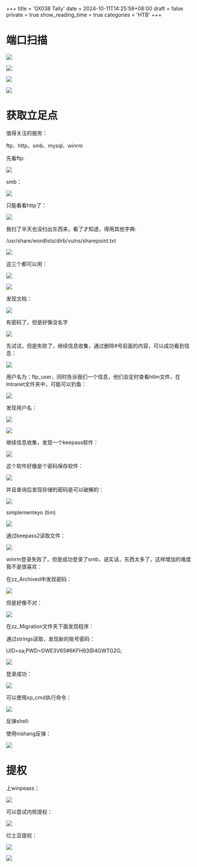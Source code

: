 +++
title = '0X038 Tally'
date = 2024-10-11T14:25:59+08:00
draft = false
private = true
show_reading_time = true
categories = 'HTB'
+++



# 端口扫描

![](/htb_img/WEBRESOURCE2e65f32af6430600375a0f308e85fe70image.png)

![](/htb_img/WEBRESOURCE5bc4aae6d24dbfb004aca4c9548c9cecimage.png)

![](/htb_img/WEBRESOURCE1e113e5e44899274a4b48480d7e76007image.png)

![](/htb_img/WEBRESOURCE5e37c1a6db88c53a1ace675970cd5b08image.png)

# 获取立足点

值得关注的服务：

ftp、http、smb、mysql、winrm

先看ftp:

![](/htb_img/WEBRESOURCE6ed7e599ecd0488c2e86079a77b99131image.png)

smb：

![](/htb_img/WEBRESOURCE8fe345e31db3bdb7cf273e07915c3984image.png)

只能看看http了：

![](/htb_img/WEBRESOURCE090ee03356170ef55f38ba11bf7f2564image.png)

我扫了半天也没扫出东西来，看了才知道，得用其他字典:

/usr/share/wordlists/dirb/vulns/sharepoint.txt

![](/htb_img/WEBRESOURCEf0bfc009a4a3d09250fd72083120869aimage.png)

这三个都可以用：

![](/htb_img/WEBRESOURCE7824a383e5e426d8266d5dada79e45dfimage.png)

![](/htb_img/WEBRESOURCEef34adcded028c6e4b5c310e3a0ffdcdimage.png)

发现文档：

![](/htb_img/WEBRESOURCEae376517451fc4c05164c1bc4e7ac35dimage.png)

有密码了，但是好像没名字

![](/htb_img/WEBRESOURCEee5a5b5cb2e5518d45cbd75613e68974image.png)

先试试，但是失败了，继续信息收集，通过删除#号前面的内容，可以成功看到信息：

![](/htb_img/WEBRESOURCE541055b77ce347ec03309eb5d4f714a6image.png)

用户名为：ftp_user，同时告诉我们一个信息，他们会定时查看htlm文件，在Intranet文件夹中，可能可以钓鱼：

![](/htb_img/WEBRESOURCE6a08df7416a01876c4308183d3470cdbimage.png)

发现用户名：

![](/htb_img/WEBRESOURCE810f2e4a66c0c88cdad0af2af768b61bimage.png)

![](/htb_img/WEBRESOURCEf02fd893f94e0bf1dcac3f93def99a68image.png)

继续信息收集，发现一个keepass软件：

![](/htb_img/WEBRESOURCE1c41a58845ab8cd87721b31604d23358image.png)

这个软件好像是个密码保存软件：

![](/htb_img/WEBRESOURCEb74cb4f7fe8e5557ee0657c8fcaba253image.png)

并且查询后发现存储的密码是可以破解的：

![](/htb_img/WEBRESOURCE8949ce1edca07994e3f46dcd4b958945image.png)

simplementeyo    (tim)

![](/htb_img/WEBRESOURCE41302bbc7352a378dbb7059f2d716cf1image.png)

通过keepass2读取文件：

![](/htb_img/WEBRESOURCEd79827b229c7ced20ad4c600e0997da0image.png)

winrm登录失败了，但是成功登录了smb，说实话，东西太多了，这样增加的难度我不是很喜欢：

在zz_Archived中发现密码：

![](/htb_img/WEBRESOURCEe5939a893170acd30b2cbc81bfbb434cimage.png)

但是好像不对：

![](/htb_img/WEBRESOURCEe7195889aad737dab014b521ce28e36cimage.png)

在zz_Migration文件夹下面发现程序：

通过strings读取，发现新的账号密码：

UID=sa;PWD=GWE3V65#6KFH93@4GWTG2G;

![](/htb_img/WEBRESOURCE5103af651a716cd09f0c05f098e50cf0image.png)

登录成功：

![](/htb_img/WEBRESOURCEa841b09495bbbf2b098624efbe1320e5image.png)

可以使用xp_cmd执行命令：

![](/htb_img/WEBRESOURCE8b11f5dd77ccc3abca638e4901f27507image.png)

反弹shell:

使用nishang反弹：

![](/htb_img/WEBRESOURCEd14fda54829ae8aced70628d8ce35a06image.png)

# 提权

上winpeass：

![](/htb_img/WEBRESOURCE1f11df8eeb32e6ebc44d67d022f9547dimage.png)

可以尝试内核提权：

![](/htb_img/WEBRESOURCEb554eba66df744b0a7c1c6fa7a9b5ac1image.png)

烂土豆提权：

![](/htb_img/WEBRESOURCEfc619e5b4227fa2704e01749a5ab1286image.png)

![](/htb_img/WEBRESOURCE5b901e37ff51c38513239d0428094a04image.png)
